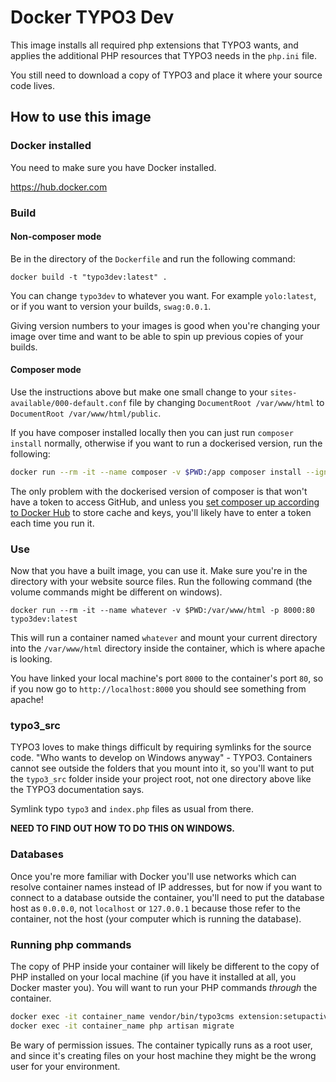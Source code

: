 # Docker TYPO3 Dev

This image installs all required php extensions that TYPO3 wants, and applies the additional PHP resources that TYPO3 needs in the `php.ini` file.

You still need to download a copy of TYPO3 and place it where your source code lives.

## How to use this image

### Docker installed

You need to make sure you have Docker installed.

https://hub.docker.com

### Build

#### Non-composer mode

Be in the directory of the `Dockerfile` and run the following command:

```docker build -t "typo3dev:latest" .```

You can change `typo3dev` to whatever you want. For example `yolo:latest`, or if you want to version your builds, `swag:0.0.1`.

Giving version numbers to your images is good when you're changing your image over time and want to be able to spin up previous copies of your builds.

#### Composer mode

Use the instructions above but make one small change to your `sites-available/000-default.conf` file by changing `DocumentRoot /var/www/html` to `DocumentRoot /var/www/html/public`.

If you have composer installed locally then you can just run `composer install` normally, otherwise if you want to run a dockerised version, run the following:

```bash
docker run --rm -it --name composer -v $PWD:/app composer install --ignore-platform-reqs
```

The only problem with the dockerised version of composer is that won't have a token to access GitHub, and unless you [set composer up according to Docker Hub](https://hub.docker.com/_/composer) to store cache and keys, you'll likely have to enter a token each time you run it. 

### Use

Now that you have a built image, you can use it. Make sure you're in the directory with your website source files. Run the following command (the volume commands might be different on windows).

```docker run --rm -it --name whatever -v $PWD:/var/www/html -p 8000:80 typo3dev:latest```

This will run a container named `whatever` and mount your current directory into the `/var/www/html` directory inside the container, which is where apache is looking.

You have linked your local machine's port `8000` to the container's port `80`, so if you now go to `http://localhost:8000` you should see something from apache!

### typo3_src

TYPO3 loves to make things difficult by requiring symlinks for the source code. "Who wants to develop on Windows anyway" - TYPO3. Containers cannot see outside the folders that you mount into it, so you'll want to put the `typo3_src` folder inside your project root, not one directory above like the TYPO3 documentation says.

Symlink typo `typo3` and `index.php` files as usual from there.

**NEED TO FIND OUT HOW TO DO THIS ON WINDOWS.**

### Databases

Once you're more familiar with Docker you'll use networks which can resolve container names instead of IP addresses, but for now if you want to connect to a database outside the container, you'll need to put the database host as `0.0.0.0`, not `localhost` or `127.0.0.1` because those refer to the container, not the host (your computer which is running the database).

### Running php commands

The copy of PHP inside your container will likely be different to the copy of PHP installed on your local machine (if you have it installed at all, you Docker master you). You will want to run your PHP commands *through* the container.

```bash
docker exec -it container_name vendor/bin/typo3cms extension:setupactive
docker exec -it container_name php artisan migrate
```

Be wary of permission issues. The container typically runs as a root user, and since it's creating files on your host machine they might be the wrong user for your environment.
